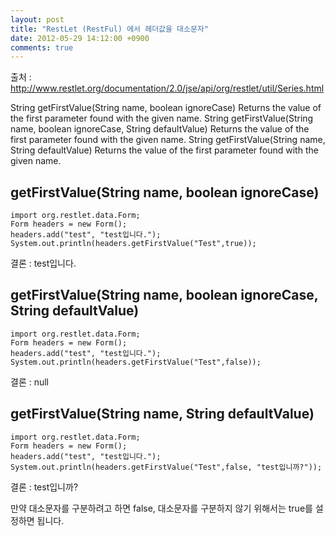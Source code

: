 ```yaml
---
layout: post
title: "RestLet (RestFul) 에서 헤더값을 대소문자"
date: 2012-05-29 14:12:00 +0900
comments: true
---
```


출처 : http://www.restlet.org/documentation/2.0/jse/api/org/restlet/util/Series.html
 
String	getFirstValue(String name, boolean ignoreCase) 
           Returns the value of the first parameter found with the given name.
String	getFirstValue(String name, boolean ignoreCase, String defaultValue) 
           Returns the value of the first parameter found with the given name.
String	getFirstValue(String name, String defaultValue) 
           Returns the value of the first parameter found with the given name.
 
 
getFirstValue(String name, boolean ignoreCase) 
----
```aidl
import org.restlet.data.Form;
Form headers = new Form();
headers.add("test", "test입니다.");
System.out.println(headers.getFirstValue("Test",true));
``` 
결론 : test입니다.

getFirstValue(String name, boolean ignoreCase, String defaultValue)
---
 ```aidl
 import org.restlet.data.Form;
 Form headers = new Form();
 headers.add("test", "test입니다.");
 System.out.println(headers.getFirstValue("Test",false));

```
 결론 : null
 

getFirstValue(String name, String defaultValue)
---
 ```aidl
import org.restlet.data.Form;
Form headers = new Form();
headers.add("test", "test입니다.");
System.out.println(headers.getFirstValue("Test",false, "test입니까?"));
``` 
결론 : test입니까?
 

만약 대소문자를 구분하려고 하면 false, 대소문자를 구분하지 않기 위해서는 true를 설정하면 됩니다.
 


 